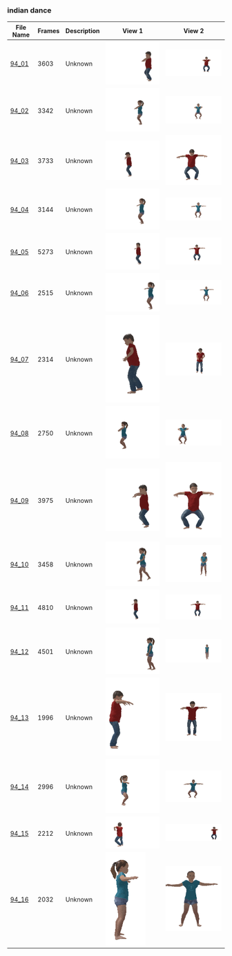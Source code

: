 ### indian dance
|File Name|Frames|Description|View 1|View 2|
|-|-|-|-|-|
|[94_01](https://github.com/Shriinivas/cmubvh/raw/main/Sequence-086-094/94/Data/94_01.zip)|3603|Unknown|<img src="https://github.com/Shriinivas/cmubvhgifs/blob/main/Sequence-086-094/94/94_01_0.gif"/>|<img src="https://github.com/Shriinivas/cmubvhgifs/blob/main/Sequence-086-094/94/94_01_1.gif"/>|
|[94_02](https://github.com/Shriinivas/cmubvh/raw/main/Sequence-086-094/94/Data/94_02.zip)|3342|Unknown|<img src="https://github.com/Shriinivas/cmubvhgifs/blob/main/Sequence-086-094/94/94_02_0.gif"/>|<img src="https://github.com/Shriinivas/cmubvhgifs/blob/main/Sequence-086-094/94/94_02_1.gif"/>|
|[94_03](https://github.com/Shriinivas/cmubvh/raw/main/Sequence-086-094/94/Data/94_03.zip)|3733|Unknown|<img src="https://github.com/Shriinivas/cmubvhgifs/blob/main/Sequence-086-094/94/94_03_0.gif"/>|<img src="https://github.com/Shriinivas/cmubvhgifs/blob/main/Sequence-086-094/94/94_03_1.gif"/>|
|[94_04](https://github.com/Shriinivas/cmubvh/raw/main/Sequence-086-094/94/Data/94_04.zip)|3144|Unknown|<img src="https://github.com/Shriinivas/cmubvhgifs/blob/main/Sequence-086-094/94/94_04_0.gif"/>|<img src="https://github.com/Shriinivas/cmubvhgifs/blob/main/Sequence-086-094/94/94_04_1.gif"/>|
|[94_05](https://github.com/Shriinivas/cmubvh/raw/main/Sequence-086-094/94/Data/94_05.zip)|5273|Unknown|<img src="https://github.com/Shriinivas/cmubvhgifs/blob/main/Sequence-086-094/94/94_05_0.gif"/>|<img src="https://github.com/Shriinivas/cmubvhgifs/blob/main/Sequence-086-094/94/94_05_1.gif"/>|
|[94_06](https://github.com/Shriinivas/cmubvh/raw/main/Sequence-086-094/94/Data/94_06.zip)|2515|Unknown|<img src="https://github.com/Shriinivas/cmubvhgifs/blob/main/Sequence-086-094/94/94_06_0.gif"/>|<img src="https://github.com/Shriinivas/cmubvhgifs/blob/main/Sequence-086-094/94/94_06_1.gif"/>|
|[94_07](https://github.com/Shriinivas/cmubvh/raw/main/Sequence-086-094/94/Data/94_07.zip)|2314|Unknown|<img src="https://github.com/Shriinivas/cmubvhgifs/blob/main/Sequence-086-094/94/94_07_0.gif"/>|<img src="https://github.com/Shriinivas/cmubvhgifs/blob/main/Sequence-086-094/94/94_07_1.gif"/>|
|[94_08](https://github.com/Shriinivas/cmubvh/raw/main/Sequence-086-094/94/Data/94_08.zip)|2750|Unknown|<img src="https://github.com/Shriinivas/cmubvhgifs/blob/main/Sequence-086-094/94/94_08_0.gif"/>|<img src="https://github.com/Shriinivas/cmubvhgifs/blob/main/Sequence-086-094/94/94_08_1.gif"/>|
|[94_09](https://github.com/Shriinivas/cmubvh/raw/main/Sequence-086-094/94/Data/94_09.zip)|3975|Unknown|<img src="https://github.com/Shriinivas/cmubvhgifs/blob/main/Sequence-086-094/94/94_09_0.gif"/>|<img src="https://github.com/Shriinivas/cmubvhgifs/blob/main/Sequence-086-094/94/94_09_1.gif"/>|
|[94_10](https://github.com/Shriinivas/cmubvh/raw/main/Sequence-086-094/94/Data/94_10.zip)|3458|Unknown|<img src="https://github.com/Shriinivas/cmubvhgifs/blob/main/Sequence-086-094/94/94_10_0.gif"/>|<img src="https://github.com/Shriinivas/cmubvhgifs/blob/main/Sequence-086-094/94/94_10_1.gif"/>|
|[94_11](https://github.com/Shriinivas/cmubvh/raw/main/Sequence-086-094/94/Data/94_11.zip)|4810|Unknown|<img src="https://github.com/Shriinivas/cmubvhgifs/blob/main/Sequence-086-094/94/94_11_0.gif"/>|<img src="https://github.com/Shriinivas/cmubvhgifs/blob/main/Sequence-086-094/94/94_11_1.gif"/>|
|[94_12](https://github.com/Shriinivas/cmubvh/raw/main/Sequence-086-094/94/Data/94_12.zip)|4501|Unknown|<img src="https://github.com/Shriinivas/cmubvhgifs/blob/main/Sequence-086-094/94/94_12_0.gif"/>|<img src="https://github.com/Shriinivas/cmubvhgifs/blob/main/Sequence-086-094/94/94_12_1.gif"/>|
|[94_13](https://github.com/Shriinivas/cmubvh/raw/main/Sequence-086-094/94/Data/94_13.zip)|1996|Unknown|<img src="https://github.com/Shriinivas/cmubvhgifs/blob/main/Sequence-086-094/94/94_13_0.gif"/>|<img src="https://github.com/Shriinivas/cmubvhgifs/blob/main/Sequence-086-094/94/94_13_1.gif"/>|
|[94_14](https://github.com/Shriinivas/cmubvh/raw/main/Sequence-086-094/94/Data/94_14.zip)|2996|Unknown|<img src="https://github.com/Shriinivas/cmubvhgifs/blob/main/Sequence-086-094/94/94_14_0.gif"/>|<img src="https://github.com/Shriinivas/cmubvhgifs/blob/main/Sequence-086-094/94/94_14_1.gif"/>|
|[94_15](https://github.com/Shriinivas/cmubvh/raw/main/Sequence-086-094/94/Data/94_15.zip)|2212|Unknown|<img src="https://github.com/Shriinivas/cmubvhgifs/blob/main/Sequence-086-094/94/94_15_0.gif"/>|<img src="https://github.com/Shriinivas/cmubvhgifs/blob/main/Sequence-086-094/94/94_15_1.gif"/>|
|[94_16](https://github.com/Shriinivas/cmubvh/raw/main/Sequence-086-094/94/Data/94_16.zip)|2032|Unknown|<img src="https://github.com/Shriinivas/cmubvhgifs/blob/main/Sequence-086-094/94/94_16_0.gif"/>|<img src="https://github.com/Shriinivas/cmubvhgifs/blob/main/Sequence-086-094/94/94_16_1.gif"/>|
